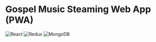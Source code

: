 # Gospel Music Steaming Web App (PWA)
![React](https://img.shields.io/badge/React-blue?logo=react)
![Redux](https://img.shields.io/badge/Redux-purple?logo=redux)
![MongoDB](https://img.shields.io/badge/MongoDB-green?logo=mongodb)
